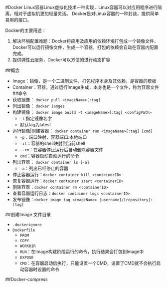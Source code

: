 #Docker
Linux容器Linux虚拟化技术一种实现，Linux容器可以对应用程序进行隔离，相对于虚拟机更加轻量灵活。
Docker是对Linux容器的一种封装，提供简单易用的接口。

Docker的主要用途：
1. 解决环境配置难题：Docker将应用及应用的依赖环境打包成一个镜像文件，Docker可以运行镜像文件，生成一个容器，打包的依赖会自动在容器内配置完成。
2. 提供弹性云服务，Docker可以方便的进行动态扩容

##概念
+ Image：镜像，是一个二进制文件，打包程序本身及其依赖，是容器的模板
+ Container：容器，通过运行Image生成，本身也是一个文件，称为容器文件
##命令
+ 获取镜像： `docker pull <imageName>[:tag]`
+ 列出镜像： `docker iamges`
+ 构建镜像： `docker image build -t <imageName>[:tag] <configPath>`
    + `-t` 指定镜像名字
    + 默认tag为latest
+ 运行镜像|创建容器： `docker container run <imageName>[:tag] [cmd]`
    + `-p`：端口映射，容器端口:本地端口
    + `-it`：容器的shell映射到当前shell
    + `--rm`：在容器停止运行后自动删除容器文件
    + `cmd`：容器启动自动运行的命令
+ 列出容器： `docker container ls [-a]`     
  + `-a`：列出已经停止的容器      
+ 停止容器运行：`docker container kill <containerID>`
+ 恢复容器运行：`docker container start <containerID>`
+ 删除容器：`docker container rm <containerID>`
+ 查看容器运行日志：`docker container logs <containerID>`
+ 发布镜像：`docker image tag <imageName> [username]/[repository]:[tag]`

##创建Image
文件目录
+ `.dockerignore`
+ `Dockerfile`
    + `FROM`
    + `COPY`
    + `WORKDIR`
    + `RUN`：在Image构建阶段运行的命令，执行结果会打包到Image中
    + `EXPOSE`
    + `CMD`：在容器启动后执行，只能设置一个CMD，设置了CMD就不会执行启动容器时设置的命令



##Docker-compress